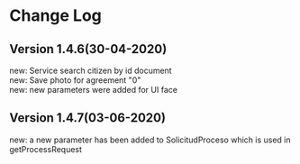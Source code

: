 # Change Log 

## **Version 1.4.6(30-04-2020)** ##

new: Service search citizen by id document<br>
new: Save photo for agreement "0"<br>
new: new parameters were added for UI face<br>

## **Version 1.4.7(03-06-2020)** ##

new: a new parameter has been added to SolicitudProceso which is used in getProcessRequest
